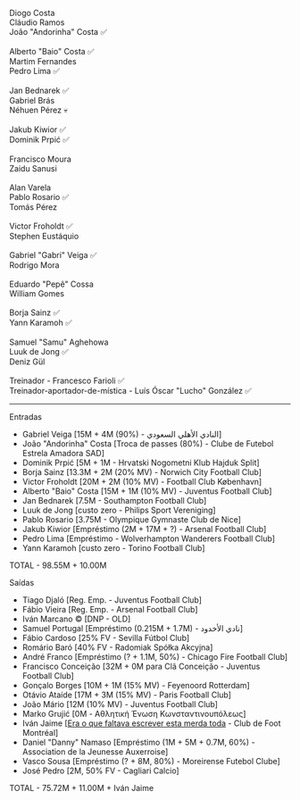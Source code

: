 Diogo Costa \
Cláudio Ramos \
João "Andorinha" Costa ✅ \
\
Alberto "Baio" Costa ✅ \
Martim Fernandes \
Pedro Lima ✅ \
\
Jan Bednarek ✅ \
Gabriel Brás \
Néhuen Pérez 💀 \
\
Jakub Kiwior ✅️ \
Dominik Prpić ✅ \
\
Francisco Moura \
Zaidu Sanusi \
\
Alan Varela \
Pablo Rosario ✅️ \
Tomás Pérez \
\
Victor Froholdt ✅ \
Stephen Eustáquio \
\
Gabriel "Gabri" Veiga ✅ \
Rodrigo Mora \
\
Eduardo "Pepê" Cossa \
William Gomes \
\
Borja Sainz ✅ \
Yann Karamoh ✅ \
\
Samuel "Samu" Aghehowa \
Luuk de Jong ✅ \
Deniz Gül \
\
Treinador - Francesco Farioli ✅ \
Treinador-aportador-de-mística - Luís Óscar "Lucho" González ✅ 

---------------------------
Entradas

- Gabriel Veiga [15M + 4M (90%) - النادي الأهلي السعودي]
- João "Andorinha" Costa [Troca de passes (80%) - Clube de Futebol Estrela Amadora SAD]
- Dominik Prpić [5M + 1M - Hrvatski Nogometni Klub Hajduk Split]
- Borja Sainz [13.3M + 2M (20% MV) - Norwich City Football Club]
- Victor Froholdt [20M + 2M (10% MV) - Football Club København]
- Alberto "Baio" Costa [15M + 1M (10% MV) - Juventus Football Club]
- Jan Bednarek [7.5M - Southampton Football Club]
- Luuk de Jong [custo zero - Philips Sport Vereniging]
- Pablo Rosario [3.75M - Olympique Gymnaste Club de Nice]
- Jakub Kiwior [Empréstimo (2M + 17M + ?) - Arsenal Football Club]
- Pedro Lima [Empréstimo - Wolverhampton Wanderers Football Club]
- Yann Karamoh [custo zero - Torino Football Club]

TOTAL - 98.55M + 10.00M


Saídas

- Tiago Djaló [Reg. Emp. - Juventus Football Club]
- Fábio Vieira [Reg. Emp. - Arsenal Football Club]
- Iván Marcano © [DNP - OLD]
- Samuel Portugal [Empréstimo (0.215M + 1.7M) - نادي الأخدود]
- Fábio Cardoso [25% FV - Sevilla Fútbol Club]
- Romário Baró [40% FV - Radomiak Spółka Akcyjna]
- André Franco [Empréstimo (? + 1.1M, 50%) - Chicago Fire Football Club]
- Francisco Conceição [32M + 0M para Clã Conceição - Juventus Football Club]
- Gonçalo Borges [10M + 1M (15% MV) - Feyenoord Rotterdam]
- Otávio Ataíde [17M + 3M (15% MV) - Paris Football Club]
- João Mário [12M (10% MV) - Juventus Football Club]
- Marko Grujić [0M - Αθλητική Ένωση Κωνσταντινουπόλεως]
- Iván Jaime [[Era o que faltava escrever esta merda toda](https://www.abola.pt/noticias/mercado-fc-porto-ivan-jaime-vai-jogar-na-mls-2025081916272625019) - Club de Foot Montréal]
- Daniel "Danny" Namaso [Empréstimo (1M + 5M + 0.7M, 60%) - Association de la Jeunesse Auxerroise]
- Vasco Sousa [Empréstimo (? + 8M, 80%) - Moreirense Futebol Clube] 
- José Pedro [2M, 50% FV - Cagliari Calcio]

TOTAL - 75.72M + 11.00M + Iván Jaime
